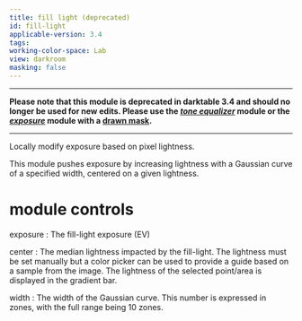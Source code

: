 ```yaml
---
title: fill light (deprecated)
id: fill-light
applicable-version: 3.4
tags: 
working-color-space: Lab 
view: darkroom
masking: false
---
```


---

**Please note that this module is deprecated in darktable 3.4 and should no longer be used for new edits. Please use the [_tone equalizer_](./tone-equalizer.md) module or the [_exposure_](./exposure.md) module with a [drawn mask](../../darkroom/masking-and-blending/masks/drawn.md).**

---

Locally modify exposure based on pixel lightness.

This module pushes exposure by increasing lightness with a Gaussian curve of a specified width, centered on a given lightness.

# module controls

exposure
: The fill-light exposure (EV)

center
: The median lightness impacted by the fill-light. The lightness must be set manually but a color picker can be used to provide a guide based on a sample from the image. The lightness of the selected point/area is displayed in the gradient bar.

width
: The width of the Gaussian curve. This number is expressed in zones, with the full range being 10 zones.
